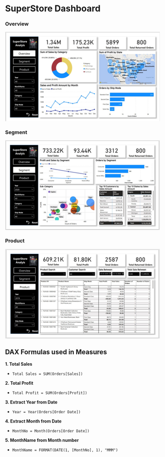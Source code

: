 # SuperStore Dashboard

### Overview
![](https://github.com/dikshabhati1/SuperStore-Dashboard-Power-BI/blob/main/Dashboard%20Images/Overview1.jpg)

### Segment
![](https://github.com/dikshabhati1/SuperStore-Dashboard-Power-BI/blob/main/Dashboard%20Images/Segment2.jpg)

### Product
![](https://github.com/dikshabhati1/SuperStore-Dashboard-Power-BI/blob/main/Dashboard%20Images/Product3.jpg)





## DAX Formulas used in Measures

**1. Total Sales**
* `Total Sales = SUM(Orders[Sales])`

**2. Total Profit**
* `Total Profit = SUM(Orders[Profit])`

**3. Extract Year from Date**
* `Year = Year(Orders[Order Date])`

**4. Extract Month from Date**
* `MonthNo = Month(Orders[Order Date])`

**5. MonthName from Month number**
* `MonthName = FORMAT(DATE(1, [MonthNo], 1), "MMM")`


